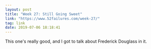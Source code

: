 ```yaml
---
layout: post
title: "Week 27: Still Going Sweet"
link: "https://www.52failures.com/week-27/"
tag: link
date: 2019-07-06 18:18:41
---
```

This one's really good, and I got to talk about Frederick Douglass in it. 
